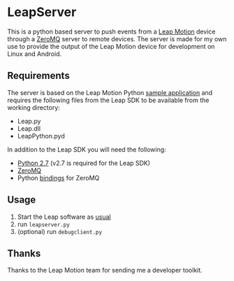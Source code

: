 # LeapServer

This is a python based server to push events from a [Leap Motion](https://www.leapmotion.com) device through a [ZeroMQ](http://www.zeromq.org) server to remote devices.
The server is made for my own use to provide the output of the Leap Motion device for development on Linux and Android.

## Requirements

The server is based on the Leap Motion Python [sample application](https://developer.leapmotion.com/documentation/guide/Sample_Python_Tutorial#running-the-sample) and requires the following files from the Leap SDK to be available from the working directory:

 - Leap.py
 - Leap.dll
 - LeapPython.pyd

In addition to the Leap SDK you will need the following:

 - [Python 2.7](http://www.python.org/download/releases/2.7) (v2.7 is required for the Leap SDK)
 - [ZeroMQ](http://www.zeromq.org)
 - Python [bindings](http://www.zeromq.org/bindings:python) for ZeroMQ

## Usage

1. Start the Leap software as [usual](https://developer.leapmotion.com/documentation/guide/Sample_Python_Tutorial#running-the-sample)
2. run `leapserver.py`
3. (optional) run `debugclient.py`

## Thanks

Thanks to the Leap Motion team for sending me a developer toolkit.
